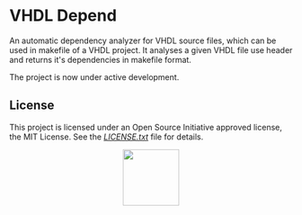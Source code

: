 # VHDL Depend
An automatic dependency analyzer for VHDL source files, which can be used in makefile of a VHDL project. It analyses a given VHDL file use header and returns it's dependencies in makefile format.

The project is now under active development.

## License

This project is licensed under an Open Source Initiative approved license, the MIT License. See the [*LICENSE.txt*](LICENSE.txt) file for details.

<p align="center">
  <a href="http://opensource.org/">
    <img src="https://opensource.org/files/osi_logo_bold_300X400_90ppi.png" width="100">
  </a>
</p>

